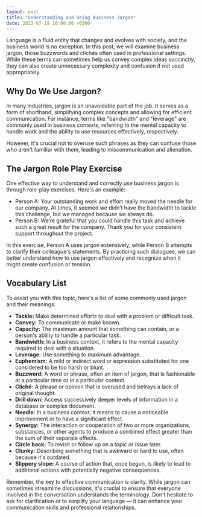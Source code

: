 ```yaml
---
layout: post
title: "Understanding and Using Business Jargon"
date: 2023-07-19 10:00:00 +0300
---
```


Language is a fluid entity that changes and evolves with society, and the business world is no exception. In this post, we will examine business jargon, those buzzwords and clichés often used in professional settings. While these terms can sometimes help us convey complex ideas succinctly, they can also create unnecessary complexity and confusion if not used appropriately.

## Why Do We Use Jargon?

In many industries, jargon is an unavoidable part of the job. It serves as a form of shorthand, simplifying complex concepts and allowing for efficient communication. For instance, terms like "bandwidth" and "leverage" are commonly used in business contexts, referring to the mental capacity to handle work and the ability to use resources effectively, respectively.

However, it's crucial not to overuse such phrases as they can confuse those who aren't familiar with them, leading to miscommunication and alienation.

## The Jargon Role Play Exercise

One effective way to understand and correctly use business jargon is through role-play exercises. Here's an example:

- Person A: Your outstanding work and effort really moved the needle for our company. At times, it seemed we didn’t have the bandwidth to tackle this challenge, but we managed because we always do.
- Person B: We’re grateful that you could handle this task and achieve such a great result for the company. Thank you for your consistent support throughout the project.

In this exercise, Person A uses jargon extensively, while Person B attempts to clarify their colleague's statements. By practicing such dialogues, we can better understand how to use jargon effectively and recognize when it might create confusion or tension.

## Vocabulary List

To assist you with this topic, here's a list of some commonly used jargon and their meanings:

- **Tackle:** Make determined efforts to deal with a problem or difficult task.
- **Convey:** To communicate or make known.
- **Capacity:** The maximum amount that something can contain, or a person's ability to handle a particular task.
- **Bandwidth:** In a business context, it refers to the mental capacity required to deal with a situation.
- **Leverage:** Use something to maximum advantage.
- **Euphemism:** A mild or indirect word or expression substituted for one considered to be too harsh or blunt.
- **Buzzword:** A word or phrase, often an item of jargon, that is fashionable at a particular time or in a particular context.
- **Cliché:** A phrase or opinion that is overused and betrays a lack of original thought.
- **Drill down:** Access successively deeper levels of information in a database or complex document.
- **Needle:** In a business context, it means to cause a noticeable improvement or to have a significant effect.
- **Synergy:** The interaction or cooperation of two or more organizations, substances, or other agents to produce a combined effect greater than the sum of their separate effects.
- **Circle back:** To revisit or follow up on a topic or issue later.
- **Clunky:** Describing something that is awkward or hard to use, often because it's outdated.
- **Slippery slope:** A course of action that, once begun, is likely to lead to additional actions with potentially negative consequences.

Remember, the key to effective communication is clarity. While jargon can sometimes streamline discussions, it's crucial to ensure that everyone involved in the conversation understands the terminology. Don't hesitate to ask for clarification or to simplify your language — it can enhance your communication skills and professional relationships.